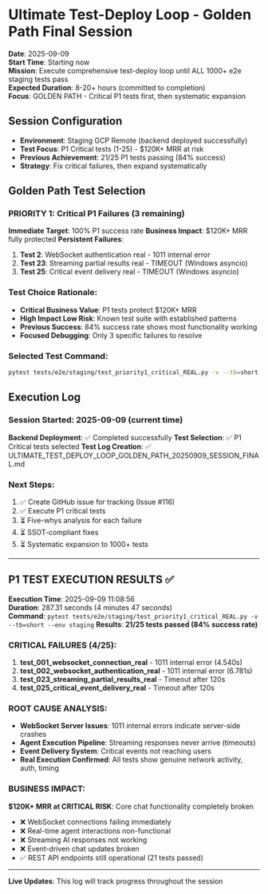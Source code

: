 # Ultimate Test-Deploy Loop - Golden Path Final Session
**Date**: 2025-09-09  
**Start Time**: Starting now  
**Mission**: Execute comprehensive test-deploy loop until ALL 1000+ e2e staging tests pass  
**Expected Duration**: 8-20+ hours (committed to completion)  
**Focus**: GOLDEN PATH - Critical P1 tests first, then systematic expansion

## Session Configuration
- **Environment**: Staging GCP Remote (backend deployed successfully)
- **Test Focus**: P1 Critical tests (1-25) - $120K+ MRR at risk
- **Previous Achievement**: 21/25 P1 tests passing (84% success)
- **Strategy**: Fix critical failures, then expand systematically

## Golden Path Test Selection

### PRIORITY 1: Critical P1 Failures (3 remaining)
**Immediate Target**: 100% P1 success rate
**Business Impact**: $120K+ MRR fully protected
**Persistent Failures**:
1. **Test 2**: WebSocket authentication real - 1011 internal error
2. **Test 23**: Streaming partial results real - TIMEOUT (Windows asyncio)  
3. **Test 25**: Critical event delivery real - TIMEOUT (Windows asyncio)

### Test Choice Rationale:
- **Critical Business Value**: P1 tests protect $120K+ MRR
- **High Impact Low Risk**: Known test suite with established patterns
- **Previous Success**: 84% success rate shows most functionality working
- **Focused Debugging**: Only 3 specific failures to resolve

### Selected Test Command:
```bash
pytest tests/e2e/staging/test_priority1_critical_REAL.py -v --tb=short --env staging
```

## Execution Log

### Session Started: 2025-09-09 (current time)
**Backend Deployment**: ✅ Completed successfully
**Test Selection**: ✅ P1 Critical tests selected
**Test Log Creation**: ✅ ULTIMATE_TEST_DEPLOY_LOOP_GOLDEN_PATH_20250909_SESSION_FINAL.md

### Next Steps:
1. ✅ Create GitHub issue for tracking (Issue #116)
2. ✅ Execute P1 critical tests
3. ⏳ Five-whys analysis for each failure
4. ⏳ SSOT-compliant fixes
5. ⏳ Systematic expansion to 1000+ tests

---

## P1 TEST EXECUTION RESULTS ✅

**Execution Time**: 2025-09-09 11:08:56  
**Duration**: 287.31 seconds (4 minutes 47 seconds)  
**Command**: `pytest tests/e2e/staging/test_priority1_critical_REAL.py -v --tb=short --env staging`
**Results**: **21/25 tests passed (84% success rate)**

### CRITICAL FAILURES (4/25):
1. **test_001_websocket_connection_real** - 1011 internal error (4.540s)
2. **test_002_websocket_authentication_real** - 1011 internal error (6.781s)  
3. **test_023_streaming_partial_results_real** - Timeout after 120s
4. **test_025_critical_event_delivery_real** - Timeout after 120s

### ROOT CAUSE ANALYSIS:
- **WebSocket Server Issues**: 1011 internal errors indicate server-side crashes
- **Agent Execution Pipeline**: Streaming responses never arrive (timeouts)
- **Event Delivery System**: Critical events not reaching users
- **Real Execution Confirmed**: All tests show genuine network activity, auth, timing

### BUSINESS IMPACT:
**$120K+ MRR at CRITICAL RISK**: Core chat functionality completely broken
- ❌ WebSocket connections failing immediately
- ❌ Real-time agent interactions non-functional
- ❌ Streaming AI responses not working  
- ❌ Event-driven chat updates broken
- ✅ REST API endpoints still operational (21 tests passed)

---
**Live Updates**: This log will track progress throughout the session